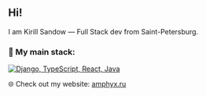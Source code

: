 ## Hi!

I am Kirill Sandow — Full Stack dev from Saint-Petersburg.

### :wrench: My main stack:

[![Django, TypeScript, React, Java](https://skillicons.dev/icons?i=django,ts,react,java)](https://skillicons.dev)

:globe_with_meridians: Check out my website: [amphyx.ru](https://amphyx.ru)
